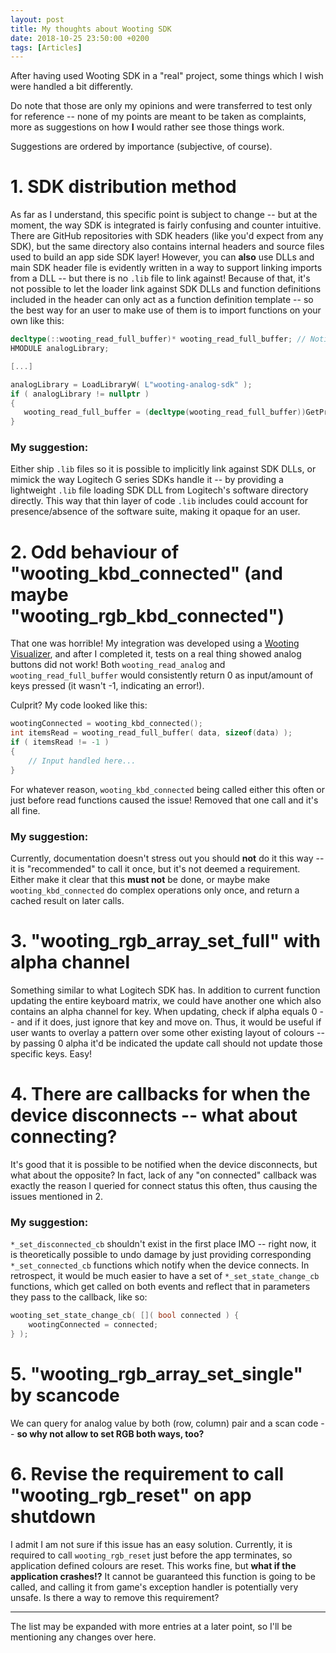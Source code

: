 ```yaml
---
layout: post
title: My thoughts about Wooting SDK
date: 2018-10-25 23:50:00 +0200
tags: [Articles]
---
```

After having used Wooting SDK in a "real" project, some things which I wish were handled a bit differently.

Do note that those are only my opinions and were transferred to test only for reference -- none of my points are meant to be taken as complaints,
more as suggestions on how **I** would rather see those things work.

Suggestions are ordered by importance (subjective, of course).

# 1. SDK distribution method #
As far as I understand, this specific point is subject to change -- but at the moment,
the way SDK is integrated is fairly confusing and counter intuitive.
There are GitHub repositories with SDK headers (like you'd expect from any SDK),
but the same directory also contains internal headers and source files used to build an app side SDK layer!
However, you can **also** use DLLs and main SDK header file is evidently written in a way to support linking
imports from a DLL -- but there is no `.lib` file to link against!
Because of that, it's not possible to let the loader link against SDK DLLs and function definitions
included in the header can only act as a function definition template -- so the best way for an user to make use of them is to
import functions on your own like this:

```cpp
decltype(::wooting_read_full_buffer)* wooting_read_full_buffer; // Notice the usage of :: - so header's function definition gets picked
HMODULE analogLibrary;

[...]

analogLibrary = LoadLibraryW( L"wooting-analog-sdk" );
if ( analogLibrary != nullptr )
{
   wooting_read_full_buffer = (decltype(wooting_read_full_buffer))GetProcAddress( analogLibrary, "wooting_read_full_buffer" );
}
```

### My suggestion: ###
Either ship `.lib` files so it is possible to implicitly link against SDK DLLs,
or mimick the way Logitech G series SDKs handle it -- by providing a lightweight `.lib` file loading SDK DLL from
Logitech's software directory directly. This way that thin layer of code `.lib` includes could account for presence/absence
of the software suite, making it opaque for an user.

# 2. Odd behaviour of "wooting_kbd_connected" (and maybe "wooting_rgb_kbd_connected") #
That one was horrible! My integration was developed using a [Wooting Visualizer](https://dev.wooting.nl/contest-entries/sdk-visualizer-emulator-by-hollow/),
and after I completed it, tests on a real thing showed analog buttons did not work!
Both `wooting_read_analog` and `wooting_read_full_buffer` would consistently return 0 as input/amount of keys pressed (it wasn't -1, indicating an error!).

Culprit? My code looked like this:
```cpp
wootingConnected = wooting_kbd_connected();
int itemsRead = wooting_read_full_buffer( data, sizeof(data) );
if ( itemsRead != -1 )
{
    // Input handled here...
}
```

For whatever reason, `wooting_kbd_connected` being called either this often or just before read functions caused the issue!
Removed that one call and it's all fine.

### My suggestion: ###
Currently, documentation doesn't stress out you should **not** do it this way -- it is "recommended" to call it once,
but it's not deemed a requirement. Either make it clear that this **must not** be done,
or maybe make `wooting_kbd_connected` do complex operations only once, and return a cached result on later calls.

# 3. "wooting_rgb_array_set_full" with alpha channel #
Something similar to what Logitech SDK has. In addition to current function updating the entire keyboard matrix,
we could have another one which also contains an alpha channel for key.
When updating, check if alpha equals 0 -- and if it does, just ignore that key and move on.
Thus, it would be useful if user wants to overlay a pattern over some other existing layout of colours --
by passing 0 alpha it'd be indicated the update call should not update those specific keys. Easy!

# 4. There are callbacks for when the device disconnects -- what about connecting? #
It's good that it is possible to be notified when the device disconnects, but what about the opposite?
In fact, lack of any "on connected" callback was exactly the reason I queried for connect status this often,
thus causing the issues mentioned in 2.

### My suggestion: ###
`*_set_disconnected_cb` shouldn't exist in the first place IMO -- right now, it is theoretically possible to undo damage by just providing
corresponding `*_set_connected_cb` functions which notify when the device connects.
In retrospect, it would be much easier to have a set of `*_set_state_change_cb` functions,
which get called on both events and reflect that in parameters they pass to the callback, like so:
```cpp
wooting_set_state_change_cb( []( bool connected ) {
	wootingConnected = connected;
} );
```

# 5. "wooting_rgb_array_set_single" by scancode #
We can query for analog value by both (row, column) pair and a scan code -- **so why not allow to set RGB both ways, too?**

# 6. Revise the requirement to call "wooting_rgb_reset" on app shutdown #
I admit I am not sure if this issue has an easy solution. Currently,
it is required to call `wooting_rgb_reset` just before the app terminates, so application defined colours are reset.
This works fine, but **what if the application crashes!?** It cannot be guaranteed this function is going to be called,
and calling it from game's exception handler is potentially very unsafe. Is there a way to remove this requirement?

<hr>

The list may be expanded with more entries at a later point, so I'll be mentioning any changes over here.